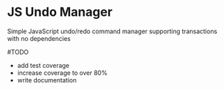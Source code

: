 # JS Undo Manager

Simple JavaScript undo/redo command manager supporting transactions with no dependencies

#TODO

- add test coverage
- increase coverage to over 80%
- write documentation
